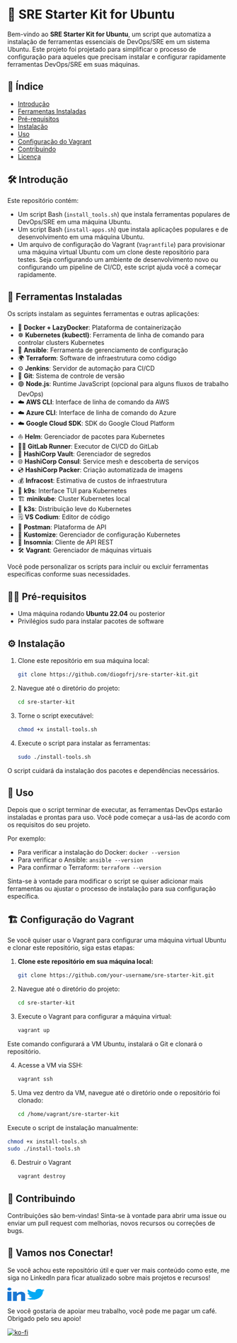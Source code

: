 # 🚀 SRE Starter Kit for Ubuntu

Bem-vindo ao **SRE Starter Kit for Ubuntu**, um script que automatiza a instalação de ferramentas essenciais de DevOps/SRE em um sistema Ubuntu. Este projeto foi projetado para simplificar o processo de configuração para aqueles que precisam instalar e configurar rapidamente ferramentas DevOps/SRE em suas máquinas.

## 📖 Índice

- [Introdução](#-introdução)
- [Ferramentas Instaladas](#-ferramentas-instaladas) 
- [Pré-requisitos](#-pré-requisitos)
- [Instalação](#-instalação)
- [Uso](#-uso)
- [Configuração do Vagrant](#-configuração-do-vagrant)
- [Contribuindo](#-contribuindo)
- [Licença](#-licença)

## 🛠️ Introdução

Este repositório contém:
- Um script Bash (`install_tools.sh`) que instala ferramentas populares de DevOps/SRE em uma máquina Ubuntu.
- Um script Bash (`install-apps.sh`) que instala aplicações populares e de desenvolvimento em uma máquina Ubuntu.
- Um arquivo de configuração do Vagrant (`Vagrantfile`) para provisionar uma máquina virtual Ubuntu com um clone deste repositório para testes.
Seja configurando um ambiente de desenvolvimento novo ou configurando um pipeline de CI/CD, este script ajuda você a começar rapidamente.

## 🧰 Ferramentas Instaladas

Os scripts instalam as seguintes ferramentas e outras aplicações:

- 🐳 **Docker + LazyDocker**: Plataforma de containerização
- ☸️ **Kubernetes (kubectl)**: Ferramenta de linha de comando para controlar clusters Kubernetes
- 📜 **Ansible**: Ferramenta de gerenciamento de configuração
- 🌍 **Terraform**: Software de infraestrutura como código
- ⚙️ **Jenkins**: Servidor de automação para CI/CD
- 🔧 **Git**: Sistema de controle de versão
- 🟢 **Node.js**: Runtime JavaScript (opcional para alguns fluxos de trabalho DevOps)
- ☁️ **AWS CLI**: Interface de linha de comando da AWS
- ☁️ **Azure CLI**: Interface de linha de comando do Azure
- ☁️ **Google Cloud SDK**: SDK do Google Cloud Platform
- ⛵ **Helm**: Gerenciador de pacotes para Kubernetes
- 🏃‍♂️ **GitLab Runner**: Executor de CI/CD do GitLab
- 🔐 **HashiCorp Vault**: Gerenciador de segredos
- 🌐 **HashiCorp Consul**: Service mesh e descoberta de serviços
- 💿 **HashiCorp Packer**: Criação automatizada de imagens
- 💰 **Infracost**: Estimativa de custos de infraestrutura
- 👀 **k9s**: Interface TUI para Kubernetes
- 🏗️ **minikube**: Cluster Kubernetes local
- 🐍 **k3s**: Distribuição leve do Kubernetes
- 🗒️ **VS Codium**: Editor de código
- 📮 **Postman**: Plataforma de API
- 🔧 **Kustomize**: Gerenciador de configuração Kubernetes
- 📡 **Insomnia**: Cliente de API REST
- 🛠️ **Vagrant**: Gerenciador de máquinas virtuais

Você pode personalizar os scripts para incluir ou excluir ferramentas específicas conforme suas necessidades.

## 🧑‍💻 Pré-requisitos

- Uma máquina rodando **Ubuntu 22.04** ou posterior
- Privilégios sudo para instalar pacotes de software

## ⚙️ Instalação

1. Clone este repositório em sua máquina local:

   ```bash
   git clone https://github.com/diogofrj/sre-starter-kit.git
   ```

2. Navegue até o diretório do projeto:

   ```bash
   cd sre-starter-kit
   ```

3. Torne o script executável:

   ```bash
   chmod +x install-tools.sh
   ```

4. Execute o script para instalar as ferramentas:

   ```bash
   sudo ./install-tools.sh
   ```

O script cuidará da instalação dos pacotes e dependências necessários.

## 🏃 Uso

Depois que o script terminar de executar, as ferramentas DevOps estarão instaladas e prontas para uso. Você pode começar a usá-las de acordo com os requisitos do seu projeto.

Por exemplo:

- Para verificar a instalação do Docker: `docker --version`
- Para verificar o Ansible: `ansible --version`
- Para confirmar o Terraform: `terraform --version`

Sinta-se à vontade para modificar o script se quiser adicionar mais ferramentas ou ajustar o processo de instalação para sua configuração específica.

## 🏗️ Configuração do Vagrant

Se você quiser usar o Vagrant para configurar uma máquina virtual Ubuntu e clonar este repositório, siga estas etapas:

1. **Clone este repositório em sua máquina local:**

   ```bash
   git clone https://github.com/your-username/sre-starter-kit.git
   ```
2. Navegue até o diretório do projeto:

   ```bash
   cd sre-starter-kit
   ```

3. Execute o Vagrant para configurar a máquina virtual:

   ```bash
   vagrant up
   ```
Este comando configurará a VM Ubuntu, instalará o Git e clonará o repositório.

4. Acesse a VM via SSH:

   ```bash
   vagrant ssh
   ```

5. Uma vez dentro da VM, navegue até o diretório onde o repositório foi clonado:

   ```bash
   cd /home/vagrant/sre-starter-kit
   ```

Execute o script de instalação manualmente:

   ```bash
   chmod +x install-tools.sh
   sudo ./install-tools.sh
   ```
6. Destruir o Vagrant

    ```bash
    vagrant destroy
    ```
    
## 🤝 Contribuindo

Contribuições são bem-vindas! Sinta-se à vontade para abrir uma issue ou enviar um pull request com melhorias, novos recursos ou correções de bugs.

## 🤝 **Vamos nos Conectar!**

Se você achou este repositório útil e quer ver mais conteúdo como este, me siga no LinkedIn para ficar atualizado sobre mais projetos e recursos!

<p align="left">
<a href="https://linkedin.com/in/diogofernandesrj" target="blank"><img align="center" src="https://raw.githubusercontent.com/diogofrj/misc/main/images/Social/linked-in-alt.svg" alt="diogofernandesrj" height="30" width="40" /></a>
<a href="https://twitter.com/diogofrj" target="blank"><img align="center" src="https://raw.githubusercontent.com/diogofrj/misc/main/images/Social/twitter.svg" alt="diogofrj" height="30" width="40" /></a>
</p>

Se você gostaria de apoiar meu trabalho, você pode me pagar um café. Obrigado pelo seu apoio!

[![ko-fi](https://ko-fi.com/img/githubbutton_sm.svg)](https://ko-fi.com/diogofrj)